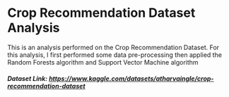 # Crop Recommendation Dataset Analysis
 This is an analysis performed on the Crop Recommendation Dataset. For this analysis, I first performed some data pre-processing then applied the Random Forests algorithm and Support Vector Machine algorithm

##### Dataset Link: https://www.kaggle.com/datasets/atharvaingle/crop-recommendation-dataset

